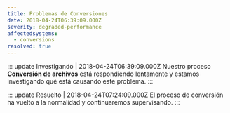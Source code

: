 ```yaml
---
title: Problemas de Conversiones
date: 2018-04-24T06:39:09.000Z
severity: degraded-performance
affectedsystems:
  - conversions
resolved: true
---
```


::: update Investigando | 2018-04-24T06:39:09.000Z
Nuestro proceso **Conversión de archivos** está respondiendo lentamente y estamos investigando qué está causando este problema.
:::

::: update Resuelto | 2018-04-24T07:24:09.000Z
El proceso de conversión ha vuelto a la normalidad y continuaremos supervisando.
:::
